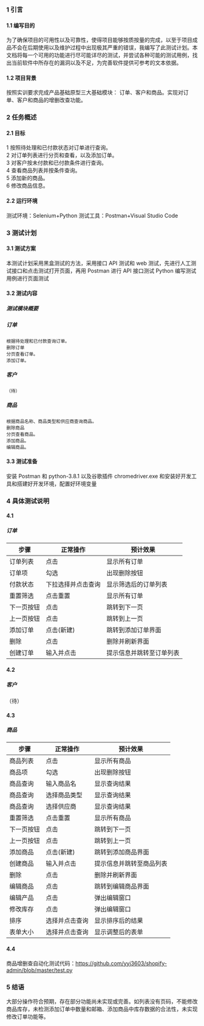 ### 1 引言

#### 1.1 编写目的

为了确保项目的可用性以及可靠性，使得项目能够按质按量的完成，以至于项目成品不会在后期使用以及维护过程中出现极其严重的错误，我编写了此测试计划。本文档将每一个可用的功能进行尽可能详尽的测试，并尝试各种可能的测试用例，找出当前软件中所存在的漏洞以及不足，为完善软件提供可参考的文本依据。

#### 1.2 项目背景

按照实训要求完成产品基础原型三大基础模块： 订单、客户和商品。实现对订单、客户和商品的增删改查功能。

### 2 任务概述

#### 2.1 目标
1 按照待处理和已付款状态对订单进行查询。</br>
2 对订单列表进行分页和查看，以及添加订单。</br>
3 对客户按未付款和已付款条件进行查询。</br>
4 查看商品列表并按条件查询。</br>
5 添加新的商品。</br>
6 修改商品信息。</br>

#### 2.2 运行环境

测试环境：Selenium+Python 测试工具：Postman+Visual Studio Code

### 3 测试计划

#### 3.1 测试方案

本测试计划采用黑盒测试的方法，采用接口 API 测试和 web 测试，先进行人工测试接口和点击测试打开页面，再用 Postman 进行 API 接口测试 Python 编写测试用例进行页面测试

#### 3.2 测试内容

##### 测试模块概要

##### 订单

    根据待处理和已付款查询订单。
    删除订单
    分页查看订单。
    添加订单。

##### 客户

    （待）

##### 商品

    根据商品名称、商品类型和供应商查询商品。
    删除商品
    分页查看商品。
    添加商品。
    编辑商品。

#### 3.3 测试准备

安装 Postman 和 python-3.8.1 以及谷歌插件 chromedriver.exe 和安装好开发工具和搭建好开发环境，配置好环境变量

### 4 具体测试说明

#### 4.1

##### 订单

| 步骤 | 正常操作 | 预计效果  |
| --- | --- | ---  |
| 订单列表 | 点击 | 显示所有订单  |
| 订单项 | 勾选 | 出现删除按钮 |
| 付款状态 | 下拉选择并点击查询 | 显示筛选后的订单列表  |
| 重置筛选| 点击重置 | 显示所有订单 |
| 下一页按钮 | 点击 | 跳转到下一页  |
| 上一页按钮 | 点击 | 跳转到上一页  |
| 添加订单 | 点击(新建) | 跳转到添加订单界面  |
| 删除 | 点击 | 删除并刷新界面 |
| 创建订单 | 输入并点击 | 提示信息并跳转至订单列表  |

#### 4.2

##### 客户

（待）

#### 4.3

##### 商品

| 步骤 | 正常操作 | 预计效果  |
| --- | --- | ---  |
| 商品列表 | 点击 | 显示所有商品  |
| 商品项 | 勾选 | 出现删除按钮 |
| 商品查询 | 输入商品名 | 显示查询结果  |
| 商品查询 | 选择商品类型 | 显示查询结果  |
| 商品查询 | 选择供应商 | 显示查询结果  |
| 重置筛选| 点击重置 | 显示所有商品 |
| 下一页按钮 | 点击 | 跳转到下一页  |
| 上一页按钮 | 点击 | 跳转到上一页  |
| 添加商品 | 点击(新建) | 跳转到添加商品界面  |
| 创建商品 | 输入并点击 | 提示信息并跳转至商品列表  |
| 删除 | 点击 | 删除并刷新界面 |
| 编辑商品 | 点击 | 跳转到编辑商品界面  |
| 编辑产品 | 点击 | 弹出编辑窗口 |
| 修改库存 | 点击 | 弹出编辑窗口 |
| 排序 | 选择并点击查询 | 显示排序后的结果 |
| 表单大小 | 选择并点击查询 | 显示调整后的表单 |

#### 4.4
商品增删查自动化测试代码：https://github.com/yyj3603/shopify-admin/blob/master/test.py

### 5 结语

大部分操作符合预期，存在部分功能尚未实现或完善。如列表没有页码，不能修改商品库存，未检测添加订单中数量和邮箱、添加商品中库存数据的合法性，未实现修改订单功能等。
